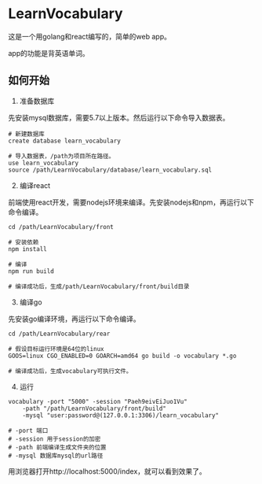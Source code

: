 # LearnVocabulary

这是一个用golang和react编写的，简单的web app。

app的功能是背英语单词。

## 如何开始

1. 准备数据库

先安装mysql数据库，需要5.7以上版本。然后运行以下命令导入数据表。
```
# 新建数据库
create database learn_vocabulary

# 导入数据表，/path为项目所在路径。
use learn_vocabulary
source /path/LearnVocabulary/database/learn_vocabulary.sql
```

2. 编译react

前端使用react开发，需要nodejs环境来编译。先安装nodejs和npm，再运行以下命令编译。
```
cd /path/LearnVocabulary/front

# 安装依赖
npm install

# 编译
npm run build

# 编译成功后，生成/path/LearnVocabulary/front/build目录
```

3. 编译go

先安装go编译环境，再运行以下命令编译。
```
cd /path/LearnVocabulary/rear

# 假设目标运行环境是64位的linux
GOOS=linux CGO_ENABLED=0 GOARCH=amd64 go build -o vocabulary *.go

# 编译成功后，生成vocabulary可执行文件。
```

4. 运行

```
vocabulary -port "5000" -session "Paeh9eivEiJuo1Vu"
    -path "/path/LearnVocabulary/front/build" 
    -mysql "user:password@(127.0.0.1:3306)/learn_vocabulary"

# -port 端口
# -session 用于session的加密
# -path 前端编译生成文件夹的位置
# -mysql 数据库mysql的url路径
```

用浏览器打开http://localhost:5000/index，就可以看到效果了。